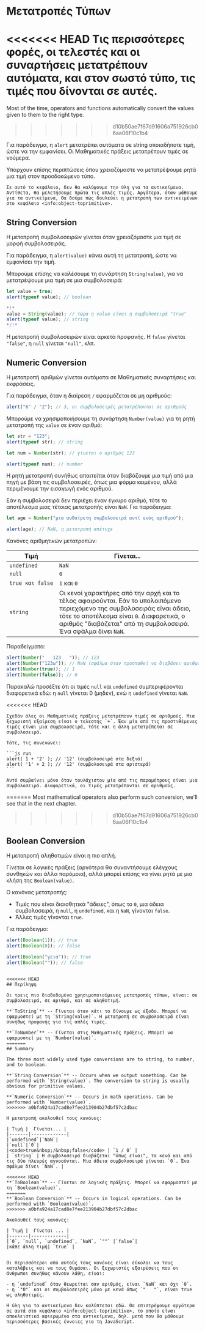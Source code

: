 # Μετατροπές Τύπων

<<<<<<< HEAD
Τις περισσότερες φορές, οι τελεστές και οι συναρτήσεις μετατρέπουν αυτόματα, και στον σωστό τύπο, τις τιμές που δίνονται σε αυτές.
=======
Most of the time, operators and functions automatically convert the values given to them to the right type.
>>>>>>> d10b50ae7f67d91606a751926cb06aa06f10c1b4

Για παράδειγμα, η `alert` μετατρέπει αυτόματα σε string οποιαδήποτε τιμή, ώστε να την εμφανίσει. Οι Μαθηματικές πράξεις μετατρέπουν τιμές σε νούμερα.

Υπάρχουν επίσης περιπτώσεις όπου χρειαζόμαστε να μετατρέψουμε ρητά μια τιμή στον προσδοκώμενο τύπο.

```smart header="Δεν μιλάμε ακόμα για αντικείμενα"
Σε αυτό το κεφάλαιο, δεν θα καλύψουμε την ύλη για τα αντικείμενα. Αντίθετα, θα μελετήσουμε πρώτα τις απλές τιμές. Αργότερα, όταν μάθουμε για τα αντικείμενα, θα δούμε πώς δουλεύει η μετατροπή των αντικειμένων στο κεφάλαιο <info:object-toprimitive>.
```

## String Conversion

Η μετατροπή συμβολοσειρών γίνεται όταν χρειαζόμαστε μια τιμή σε μορφή συμβολοσειράς.

Για παράδειγμα, η `alert(value)` κάνει αυτή τη μετατροπή, ώστε να εμφανίσει την τιμή.

Μπορούμε επίσης να καλέσουμε τη συνάρτηση `String(value)`, για να μετατρέψουμε μια τιμή σε μια συμβολοσειρά:

```js run
let value = true;
alert(typeof value); // boolean

*!*
value = String(value); // τώρα η value είναι η συμβολοσειρά "true"
alert(typeof value); // string
*/!*
```

Η μετατροπή συμβολοσειρών είναι αρκετά προφανής. Η `false` γίνεται `"false"`, η `null` γίνεται `"null"`, κλπ.

## Numeric Conversion

Η μετατροπή αριθμών γίνεται αυτόματα σε Μαθηματικές συναρτήσεις και εκφράσεις.

Για παράδειγμα, όταν η διαίρεση `/` εφαρμόζεται σε μη αριθμούς:

```js run
alert("6" / "2"); // 3, οι συμβολοσειρές μετατρέπονται σε αριθμούς
```

Μπορούμε να χρησιμοποιήσουμε τη συνάρτηση `Number(value)` για τη ρητή μετατροπή της `value` σε έναν αριθμό:

```js run
let str = "123";
alert(typeof str); // string

let num = Number(str); // γίνεται ο αριθμός 123

alert(typeof num); // number
```

Η ρητή μετατροπή συνήθως απαιτείται όταν διαβάζουμε μια τιμή από μια πηγή με βάση τις συμβολοσειρές, όπως μια φόρμα κειμένου, αλλά περιμένουμε την εισαγωγή ενός αριθμού.

Εάν η συμβολοσειρά δεν περιέχει έναν έγκυρο αριθμό, τότε το αποτέλεσμα μιας τέτοιας μετατροπής είναι `NaN`. Για παράδειγμα:

```js run
let age = Number("μια αυθαίρετη συμβολοσειρά αντί ενός αριθμού");

alert(age); // NaN, η μετατροπή απέτυχε
```

Κανόνες αριθμητικών μετατροπών:

| Τιμή                                  | Γίνεται...                                                                                                                                                                                                                               |
| ------------------------------------- | ---------------------------------------------------------------------------------------------------------------------------------------------------------------------------------------------------------------------------------------- |
| `undefined`                           | `NaN`                                                                                                                                                                                                                                    |
| `null`                                | `0`                                                                                                                                                                                                                                      |
| <code>true&nbsp;και&nbsp;false</code> | `1` και `0`                                                                                                                                                                                                                              |
| `string`                              | Οι κενοί χαρακτήρες από την αρχή και το τέλος αφαιρούνται. Εάν το υπολοιπόμενο περιεχόμενο της συμβολοσειράς είναι άδειο, τότε το αποτέλεσμα είναι `0`. Διαφορετικά, ο αριθμός "διαβάζεται" από τη συμβολοσειρά. Ένα σφάλμα δίνει `NaN`. |

Παραδείγματα:

```js run
alert(Number("   123   ")); // 123
alert(Number("123ω")); // NaN (σφάλμα όταν προσπαθεί να διαβάσει αριθμό στο "ω")
alert(Number(true)); // 1
alert(Number(false)); // 0
```

Παρακαλώ προσέξτε ότι οι τιμές `null` και `undefined` συμπεριφέρονται διαφορετικά εδώ: η `null` γίνεται 0 (μηδέν), ενώ η `undefined` γίνεται `NaN`.

<<<<<<< HEAD
````smart header="Ο τελεστής '+' συνενώνει συμβολοσειρές"
Σχεδόν όλες οι Μαθηματικές πράξεις μετατρέπουν τιμές σε αριθμούς. Μια ξεχωριστή εξαίρεση είναι ο τελεστής `+`. Έαν μία από τις προστιθέμενες τιμές είναι μια συμβολοσειρά, τότε και η άλλη μετατρέπεται σε συμβολοσειρά.

Τότε, τις συνενώνει:

```js run
alert( 1 + '2' ); // '12' (συμβολοσειρά στα δεξιά)
alert( '1' + 2 ); // '12' (συμβολοσειρά στα αριστερά)
```

Αυτό συμβαίνει μόνο όταν τουλάχιστον μία από τις παραμέτρους είναι μια συμβολοσειρά. Διαφορετικά, οι τιμές μετατρέπονται σε αριθμούς.
````
=======
Most mathematical operators also perform such conversion, we'll see that in the next chapter.
>>>>>>> d10b50ae7f67d91606a751926cb06aa06f10c1b4

## Boolean Conversion

Η μετατροπή αληθοτιμών είναι η πιο απλή.

Γίνεται σε λογικές πράξεις (αργότερα θα συναντήσουμε ελέγχους συνθηκών και άλλα παρόμοια), αλλά μπορεί επίσης να γίνει ρητά με μια κλήση της `Boolean(value)`.

Ο κανόνας μετατροπής:

- Τιμές που είναι διαισθητικά "άδειες", όπως το `0`, μια άδεια συμβολοσειρά, η `null`, η `undefined`, και η `NaN`, γίνονται `false`.
- Άλλες τιμές γίνονται `true`.

Για παράδειγμα:

```js run
alert(Boolean(1)); // true
alert(Boolean(0)); // false

alert(Boolean("γεια")); // true
alert(Boolean("")); // false
```
````

<<<<<<< HEAD
## Περίληψη

Οι τρεις πιο διαδεδομένα χρησιμοποιούμενες μετατροπές τύπων, είναι: σε συμβολοσειρά, σε αριθμό, και σε αληθοτιμή.

**`ToString`** -- Γίνεται όταν κάτι το δίνουμε ως έξοδο. Μπορεί να εφαρμοστεί με τη `String(value)`. Η μετατροπή σε συμβολοσειρά είναι συνήθως προφανής για τις απλές τιμές.

**`ToNumber`** -- Γίνεται στις Μαθηματικές πράξεις. Μπορεί να εφαρμοστεί με τη `Number(value)`.
=======
## Summary

The three most widely used type conversions are to string, to number, and to boolean.

**`String Conversion`** -- Occurs when we output something. Can be performed with `String(value)`. The conversion to string is usually obvious for primitive values.

**`Numeric Conversion`** -- Occurs in math operations. Can be performed with `Number(value)`.
>>>>>>> a0bfa924a17cad8e7fee213904b27dbf57c2dbac

Η μετατροπή ακολουθεί τους κανόνες:

| Τιμή |  Γίνεται... |
|-------|-------------|
|`undefined`|`NaN`|
|`null`|`0`|
|<code>true&nbsp;/&nbsp;false</code> | `1 / 0` |
| `string` | Η συμβολοσειρά διαβάζεται "όπως είναι", τα κενά και από τις δύο πλευρές αγνοούνται. Μια άδεια συμβολοσειρά γίνεται `0`. Ένα σφάλμα δίνει `NaN`. |

<<<<<<< HEAD
**`ToBoolean`** -- Γίνεται σε λογικές πράξεις. Μπορεί να εφαρμοστεί με τη `Boolean(value)`.
=======
**`Boolean Conversion`** -- Occurs in logical operations. Can be performed with `Boolean(value)`.
>>>>>>> a0bfa924a17cad8e7fee213904b27dbf57c2dbac

Ακολουθεί τους κανόνες:

| Τιμή |  Γίνεται ... |
|-------|-------------|
|`0`, `null`, `undefined`, `NaN`, `""` |`false`|
|κάθε άλλη τιμή| `true` |


Οι περισσότεροι από αυτούς τους κανόνες είναι εύκολοι να τους καταλάβεις και να τους θυμάσαι. Οι ξεχωριστές εξαιρέσεις που οι άνθρωποι συνήθως κάνουν λάθη, είναι:

- η `undefined` όταν θεωρείται σαν αριθμός, είναι `NaN` και όχι `0`.
- η `"0"` και οι συμβολοσειρές μόνο με κενά όπως `"   "`, είναι true ως αληθοτιμές.

Η ύλη για τα αντικείμενα δεν καλύπτεται εδώ. Θα επιστρέψουμε αργότερα σε αυτά στο κεφάλαιο <info:object-toprimitive>, το οποίο είναι αποκλειστικά αφιερωμένο στα αντικείμενα, δηλ. μετά που θα μάθουμε περισσότερες βασικές έννοιες για τη JavaScript.
